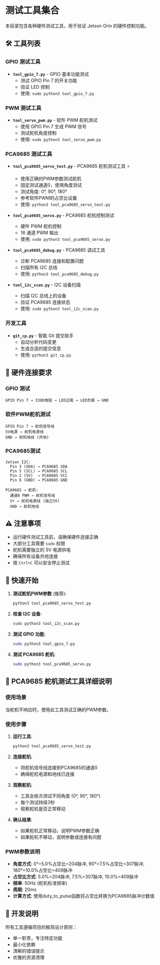 # 测试工具集合

本目录包含各种硬件测试工具，用于验证 Jetson Orin 的硬件控制功能。

## 🛠️ 工具列表

### GPIO 测试工具

- **`tool_gpio_7.py`** - GPIO 基本功能测试
  - 测试 GPIO Pin 7 的开关功能
  - 验证 LED 控制
  - 使用: `sudo python3 tool_gpio_7.py`

### PWM 测试工具

- **`tool_servo_pwm.py`** - 软件 PWM 舵机测试
  - 使用 GPIO Pin 7 生成 PWM 信号
  - 测试舵机角度控制
  - 使用: `sudo python3 tool_servo_pwm.py`

### PCA9685 测试工具

- **`tool_pca9685_servo_test.py`** - PCA9685 舵机测试工具 ⭐
  - 使用正确的PWM参数测试舵机
  - 固定测试通道0，使用角度测试
  - 测试角度: 0°, 90°, 180°
  - 参考软件PWM的占空比设置
  - 使用: `python3 tool_pca9685_servo_test.py`

- **`tool_pca9685_servo.py`** - PCA9685 舵机控制测试
  - 硬件 PWM 舵机控制
  - 16 通道 PWM 输出
  - 使用: `sudo python3 tool_pca9685_servo.py`

- **`tool_pca9685_debug.py`** - PCA9685 调试工具
  - 诊断 PCA9685 连接和配置问题
  - 扫描所有 I2C 总线
  - 使用: `python3 tool_pca9685_debug.py`

- **`tool_i2c_scan.py`** - I2C 设备扫描
  - 扫描 I2C 总线上的设备
  - 验证 PCA9685 连接状态
  - 使用: `sudo python3 tool_i2c_scan.py`

### 开发工具

- **`git_cp.py`** - 智能 Git 提交助手
  - 自动分析代码变更
  - 生成合适的提交信息
  - 使用: `python3 git_cp.py`

## 🔌 硬件连接要求

### GPIO 测试
```
GPIO Pin 7 → 330Ω电阻 → LED正极 → LED负极 → GND
```

### 软件PWM舵机测试
```
GPIO Pin 7 → 舵机信号线
5V电源 → 舵机电源线
GND → 舵机地线 (共地)
```

### PCA9685测试
```
Jetson I2C:
  Pin 3 (SDA) → PCA9685 SDA
  Pin 5 (SCL) → PCA9685 SCL
  Pin 2 (5V)  → PCA9685 VCC
  Pin 6 (GND) → PCA9685 GND

PCA9685 → 舵机:
  通道0 PWM → 舵机信号线
  V+ → 舵机电源线 (独立5V)
  GND → 舵机地线
```

## ⚠️ 注意事项

- 运行硬件测试工具前，请确保硬件连接正确
- 大部分工具需要 `sudo` 权限
- 舵机需要独立的 5V 电源供电
- 确保所有设备共地连接
- 按 `Ctrl+C` 可以安全停止测试

## 🚀 快速开始

1. **测试舵机PWM参数** (推荐):
   ```bash
   python3 tool_pca9685_servo_test.py
   ```

2. **检查 I2C 设备**:
   ```bash
   sudo python3 tool_i2c_scan.py
   ```

3. **测试 GPIO 功能**:
   ```bash
   sudo python3 tool_gpio_7.py
   ```

4. **测试 PCA9685 舵机**:
   ```bash
   sudo python3 tool_pca9685_servo.py
   ```

## 🔧 PCA9685 舵机测试工具详细说明

### 使用场景
当舵机不响应时，使用此工具测试正确的PWM参数。

### 使用步骤

1. **运行工具**:
   ```bash
   python3 tool_pca9685_servo_test.py
   ```

2. **连接舵机**:
   - 将舵机信号线连接到PCA9685的通道0
   - 确保舵机电源和地线已连接

3. **观察舵机**:
   - 工具会依次测试不同角度 (0°, 90°, 180°)
   - 每个测试持续3秒
   - 观察舵机是否正常移动

4. **确认结果**:
   - 如果舵机正常移动，说明PWM参数正确
   - 如果舵机不移动，说明参数或连接有问题

### PWM参数说明
- **角度方式**: 0°=5.0%占空比=204脉冲, 90°=7.5%占空比=307脉冲, 180°=10.0%占空比=409脉冲
- **占空比方式**: 5.0%=204脉冲, 7.5%=307脉冲, 10.0%=409脉冲
- **频率**: 50Hz (舵机标准频率)
- **周期**: 20ms
- **计算方式**: 使用duty_to_pulse函数将占空比转换为PCA9685脉冲计数值

## 📝 开发说明

所有工具遵循项目的极简设计原则：
- 单一职责，专注特定功能
- 最小化依赖
- 清晰的错误提示
- 优雅的资源清理